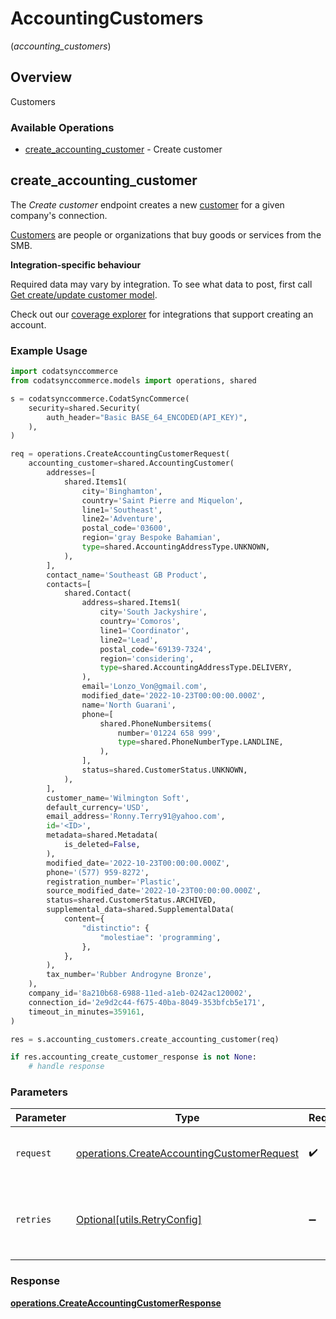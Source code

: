 # AccountingCustomers
(*accounting_customers*)

## Overview

Customers

### Available Operations

* [create_accounting_customer](#create_accounting_customer) - Create customer

## create_accounting_customer

The *Create customer* endpoint creates a new [customer](https://docs.codat.io/accounting-api#/schemas/Customer) for a given company's connection.

[Customers](https://docs.codat.io/accounting-api#/schemas/Customer) are people or organizations that buy goods or services from the SMB.

**Integration-specific behaviour**

Required data may vary by integration. To see what data to post, first call [Get create/update customer model](https://docs.codat.io/accounting-api#/operations/get-create-update-customers-model).

Check out our [coverage explorer](https://knowledge.codat.io/supported-features/accounting?view=tab-by-data-type&dataType=customers) for integrations that support creating an account.


### Example Usage

```python
import codatsynccommerce
from codatsynccommerce.models import operations, shared

s = codatsynccommerce.CodatSyncCommerce(
    security=shared.Security(
        auth_header="Basic BASE_64_ENCODED(API_KEY)",
    ),
)

req = operations.CreateAccountingCustomerRequest(
    accounting_customer=shared.AccountingCustomer(
        addresses=[
            shared.Items1(
                city='Binghamton',
                country='Saint Pierre and Miquelon',
                line1='Southeast',
                line2='Adventure',
                postal_code='03600',
                region='gray Bespoke Bahamian',
                type=shared.AccountingAddressType.UNKNOWN,
            ),
        ],
        contact_name='Southeast GB Product',
        contacts=[
            shared.Contact(
                address=shared.Items1(
                    city='South Jackyshire',
                    country='Comoros',
                    line1='Coordinator',
                    line2='Lead',
                    postal_code='69139-7324',
                    region='considering',
                    type=shared.AccountingAddressType.DELIVERY,
                ),
                email='Lonzo_Von@gmail.com',
                modified_date='2022-10-23T00:00:00.000Z',
                name='North Guarani',
                phone=[
                    shared.PhoneNumbersitems(
                        number='01224 658 999',
                        type=shared.PhoneNumberType.LANDLINE,
                    ),
                ],
                status=shared.CustomerStatus.UNKNOWN,
            ),
        ],
        customer_name='Wilmington Soft',
        default_currency='USD',
        email_address='Ronny.Terry91@yahoo.com',
        id='<ID>',
        metadata=shared.Metadata(
            is_deleted=False,
        ),
        modified_date='2022-10-23T00:00:00.000Z',
        phone='(577) 959-8272',
        registration_number='Plastic',
        source_modified_date='2022-10-23T00:00:00.000Z',
        status=shared.CustomerStatus.ARCHIVED,
        supplemental_data=shared.SupplementalData(
            content={
                "distinctio": {
                    "molestiae": 'programming',
                },
            },
        ),
        tax_number='Rubber Androgyne Bronze',
    ),
    company_id='8a210b68-6988-11ed-a1eb-0242ac120002',
    connection_id='2e9d2c44-f675-40ba-8049-353bfcb5e171',
    timeout_in_minutes=359161,
)

res = s.accounting_customers.create_accounting_customer(req)

if res.accounting_create_customer_response is not None:
    # handle response
```

### Parameters

| Parameter                                                                                                | Type                                                                                                     | Required                                                                                                 | Description                                                                                              |
| -------------------------------------------------------------------------------------------------------- | -------------------------------------------------------------------------------------------------------- | -------------------------------------------------------------------------------------------------------- | -------------------------------------------------------------------------------------------------------- |
| `request`                                                                                                | [operations.CreateAccountingCustomerRequest](../../models/operations/createaccountingcustomerrequest.md) | :heavy_check_mark:                                                                                       | The request object to use for the request.                                                               |
| `retries`                                                                                                | [Optional[utils.RetryConfig]](../../models/utils/retryconfig.md)                                         | :heavy_minus_sign:                                                                                       | Configuration to override the default retry behavior of the client.                                      |


### Response

**[operations.CreateAccountingCustomerResponse](../../models/operations/createaccountingcustomerresponse.md)**

